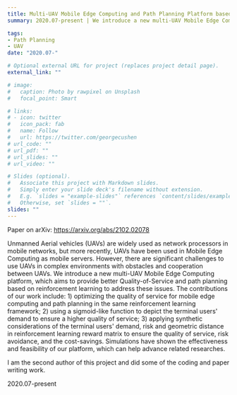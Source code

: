 ```yaml
---
title: Multi-UAV Mobile Edge Computing and Path Planning Platform based on Reinforcement Learning
summary: 2020.07-present | We introduce a new multi-UAV Mobile Edge Computing platform, which aims to provide better Quality-of-Service and path planning based on reinforcement learning. Paper on arXiv https://arxiv.org/abs/2102.02078

tags:
- Path Planning
- UAV
date: "2020.07-"

# Optional external URL for project (replaces project detail page).
external_link: ""

# image:
#   caption: Photo by rawpixel on Unsplash
#   focal_point: Smart

# links:
# - icon: twitter
#   icon_pack: fab
#   name: Follow
#   url: https://twitter.com/georgecushen
# url_code: ""
# url_pdf: ""
# url_slides: ""
# url_video: ""

# Slides (optional).
#   Associate this project with Markdown slides.
#   Simply enter your slide deck's filename without extension.
#   E.g. `slides = "example-slides"` references `content/slides/example-slides.md`.
#   Otherwise, set `slides = ""`.
slides: ""
---
```


Paper on arXiv: https://arxiv.org/abs/2102.02078

Unmanned Aerial vehicles (UAVs) are widely used as network processors in mobile networks, but more recently, UAVs have been used in Mobile Edge Computing as mobile servers. However, there are significant challenges to use UAVs in complex environments with obstacles and cooperation between UAVs. We introduce a new multi-UAV Mobile Edge Computing platform, which aims to provide better Quality-of-Service and path planning based on reinforcement learning to address these issues. The contributions of our work include: 1) optimizing the quality of service for mobile edge computing and path planning in the same reinforcement learning framework; 2) using a sigmoid-like function to depict the terminal users' demand to ensure a higher quality of service; 3) applying synthetic considerations of the terminal users' demand, risk and geometric distance in reinforcement learning reward matrix to ensure the quality of service, risk avoidance, and the cost-savings. Simulations have shown the effectiveness and feasibility of our platform, which can help advance related researches.

I am the second author of this project and did some of the coding and paper writing work.

2020.07-present